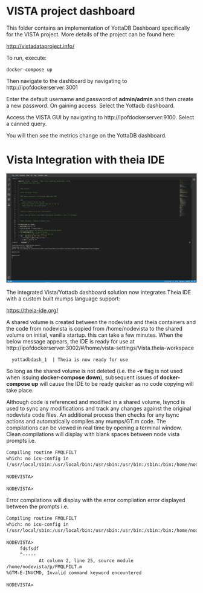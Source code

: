 # VISTA project dashboard

This folder contains an implementation of YottaDB Dashboard specifically for the VISTA project. More details of the project can be found here:

 http://vistadataproject.info/

To run, execute:

    docker-compose up

Then navigate to the dashboard by navigating to http://ipofdockerserver:3001

Enter the default username and password of **admin/admin** and then create a new password. On gaining access. Select the Yottadb dashboard.

Access the VISTA GUI by navigating to http://ipofdockerserver:9100. Select a canned query. 

You will then see the metrics change on the YottaDB dashboard.

# Vista Integration with theia IDE

![Alt text](theia-ide.PNG?raw=true "theia IDE")

The integrated Vista/Yottadb dashboard solution now integrates Theia IDE with a custom built mumps language support:

https://theia-ide.org/

A shared volume is created between the nodevista and theia containers and the code from nodevista is copied from /home/nodevista to the shared volume on initial, vanilla startup. this can take a few minutes. When the below message appears, the IDE is ready for use at http://ipofdockerserver:3002/#/home/vista-settings/Vista.theia-workspace

      yottadbdash_1  | Theia is now ready for use
      
So long as the shared volume is not deleted (i.e. the **-v** flag is not used when issuing **docker-compose down**), subsequent issues of **docker-compose up** will cause the IDE to be ready quicker as no code copying will take place.

Although code is referenced and modified in a shared volume, lsyncd is used to sync any modifications and track any changes against the original nodevista code files. An additional process then checks for any lsync actions and automatically compiles any mumps/GT.m code. The compilations can be viewed in real time by opening a terminal window. Clean compilations will display with blank spaces between node vista prompts i.e.

    Compiling routine FMQLFILT
    which: no icu-config in (/usr/local/sbin:/usr/local/bin:/usr/sbin:/usr/bin:/sbin:/bin:/home/nodevista/lib/gtm)
   
    NODEVISTA>

    NODEVISTA>
    
Error compilations will display with the error compliation error displayed between the prompts i.e.
 
    Compiling routine FMQLFILT
    which: no icu-config in (/usr/local/sbin:/usr/local/bin:/usr/sbin:/usr/bin:/sbin:/bin:/home/nodevista/lib/gtm)
    
    NODEVISTA>
         fdsfsdf
         ^-----
                At column 2, line 25, source module /home/nodevista/p/FMQLFILT.m
    %GTM-E-INVCMD, Invalid command keyword encountered

    NODEVISTA>
    



